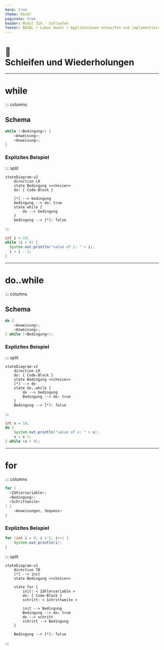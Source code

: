 ```yaml
---
marp: true
theme: bbzbl
paginate: true
header: Modul 319 - Schlaufen
footer: BBZBL / Lukas Hodel / Applikationen entwerfen und implementieren
---
```


<!-- _class: big center -->

# :ferris_wheel: <br/> Schleifen und Wiederholungen

---

# while

::: columns

## Schema

```java title="While Code-Beispiel" showLineNumbers
while (<Bedingung>) {
    <Anweisung>;
    <Anweisung>;
}
```

### Explizites Beispiel

::: split

```mermaid
stateDiagram-v2
    direction LR
    state Bedingung <<choice>>
    do: { Code-Block }

    [*] --> bedingung
    bedingung --> do: true
    state while {
        do --> bedingung
    }
    bedingung --> [*]: false
```

:::

```java title="While Code-Beispiel" showLineNumbers
int i = 10;
while (i > 0) {
  System.out.println("value of i: " + i);
  i = i - 1;
}
```

---

# do..while

::: columns

## Schema

```java
do {
    <Anweisung>;
    <Anweisung>;
} while (<Bedingung>);
```

### Explizites Beispiel

::: split

```mermaid
stateDiagram-v2
    direction LR
    do: { Code-Block }
    state Bedingung <<choice>>
    [*] --> do
    state do..while {
        do --> bedingung
        Bedingung --> do: true
    }
    Bedingung --> [*]: false
```

:::

```java
int x = 10;
do {
    System.out.println("value of x: " + x);
    x = x-1;
} while (x > 0);
```

---

# for

::: columns


```java
for (
  <Zählervariable>;
  <Bedingung>;
  <Schrittweite>
) {
    <Anweisungen, Sequenz>
}
```
### Explizites Beispiel

```java
for (int i = 0; i < 5; i++) {
    System.out.println(i);
}
```

::: split


```mermaid width=80%
stateDiagram-v2
    direction TB
    [*] --> init
    state Bedingung <<choice>>

    state for {
        init: < Zählervariable >
        do: { Code-Block }
        schritt: < Schrittweite >

        init --> Bedingung
        Bedingung --> do: true
        do --> schritt
        schritt --> Bedingung
    }

    Bedingung --> [*]: false

```

:::
